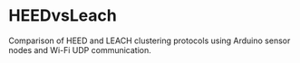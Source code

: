 # HEEDvsLeach
Comparison of HEED and LEACH clustering protocols using Arduino sensor nodes and Wi-Fi UDP communication.
